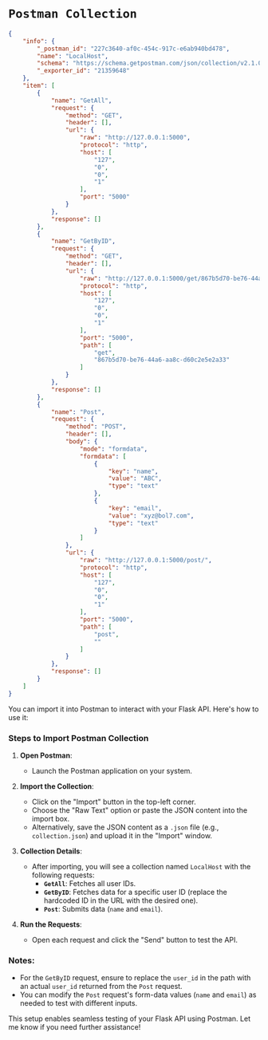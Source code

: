 # `Postman Collection`

```json
{
	"info": {
		"_postman_id": "227c3640-af0c-454c-917c-e6ab940bd478",
		"name": "LocalHost",
		"schema": "https://schema.getpostman.com/json/collection/v2.1.0/collection.json",
		"_exporter_id": "21359648"
	},
	"item": [
		{
			"name": "GetAll",
			"request": {
				"method": "GET",
				"header": [],
				"url": {
					"raw": "http://127.0.0.1:5000",
					"protocol": "http",
					"host": [
						"127",
						"0",
						"0",
						"1"
					],
					"port": "5000"
				}
			},
			"response": []
		},
		{
			"name": "GetByID",
			"request": {
				"method": "GET",
				"header": [],
				"url": {
					"raw": "http://127.0.0.1:5000/get/867b5d70-be76-44a6-aa8c-d60c2e5e2a33",
					"protocol": "http",
					"host": [
						"127",
						"0",
						"0",
						"1"
					],
					"port": "5000",
					"path": [
						"get",
						"867b5d70-be76-44a6-aa8c-d60c2e5e2a33"
					]
				}
			},
			"response": []
		},
		{
			"name": "Post",
			"request": {
				"method": "POST",
				"header": [],
				"body": {
					"mode": "formdata",
					"formdata": [
						{
							"key": "name",
							"value": "ABC",
							"type": "text"
						},
						{
							"key": "email",
							"value": "xyz@bol7.com",
							"type": "text"
						}
					]
				},
				"url": {
					"raw": "http://127.0.0.1:5000/post/",
					"protocol": "http",
					"host": [
						"127",
						"0",
						"0",
						"1"
					],
					"port": "5000",
					"path": [
						"post",
						""
					]
				}
			},
			"response": []
		}
	]
}
```

You can import it into Postman to interact with your Flask API. Here's how to use it:

### Steps to Import Postman Collection
1. **Open Postman**:
   - Launch the Postman application on your system.

2. **Import the Collection**:
   - Click on the "Import" button in the top-left corner.
   - Choose the "Raw Text" option or paste the JSON content into the import box.
   - Alternatively, save the JSON content as a `.json` file (e.g., `collection.json`) and upload it in the "Import" window.

3. **Collection Details**:
   - After importing, you will see a collection named `LocalHost` with the following requests:
     - **`GetAll`**: Fetches all user IDs.
     - **`GetByID`**: Fetches data for a specific user ID (replace the hardcoded ID in the URL with the desired one).
     - **`Post`**: Submits data (`name` and `email`).

4. **Run the Requests**:
   - Open each request and click the "Send" button to test the API.

### Notes:
- For the `GetByID` request, ensure to replace the `user_id` in the path with an actual `user_id` returned from the `Post` request.
- You can modify the `Post` request's form-data values (`name` and `email`) as needed to test with different inputs.

This setup enables seamless testing of your Flask API using Postman. Let me know if you need further assistance!
